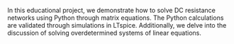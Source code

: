 In this educational project, we demonstrate how to solve DC resistance networks using Python through matrix equations.
The Python calculations are validated through simulations in LTspice. 
Additionally, we delve into the discussion of solving overdetermined systems of linear equations.
